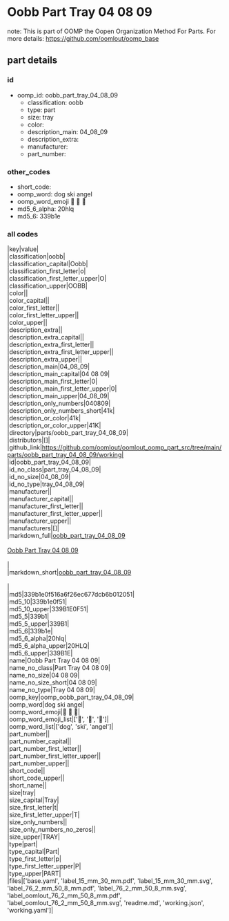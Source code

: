 # Oobb Part Tray 04 08 09  

note: This is part of OOMP the Oopen Organization Method For Parts. For more details: https://github.com/oomlout/oomp_base

##  part details





### id
* oomp_id: oobb_part_tray_04_08_09
  * classification: oobb
  * type: part
  * size: tray
  * color: 
  * description_main: 04_08_09
  * description_extra: 
  * manufacturer: 
  * part_number: 

### other_codes
* short_code: 
* oomp_word: dog ski angel
* oomp_word_emoji :dog: :ski: :angel:
* md5_6_alpha: 20hlq
* md5_6: 339b1e

### all codes 
|key|value|  
|classification|oobb|  
|classification_capital|Oobb|  
|classification_first_letter|o|  
|classification_first_letter_upper|O|  
|classification_upper|OOBB|  
|color||  
|color_capital||  
|color_first_letter||  
|color_first_letter_upper||  
|color_upper||  
|description_extra||  
|description_extra_capital||  
|description_extra_first_letter||  
|description_extra_first_letter_upper||  
|description_extra_upper||  
|description_main|04_08_09|  
|description_main_capital|04 08 09|  
|description_main_first_letter|0|  
|description_main_first_letter_upper|0|  
|description_main_upper|04_08_09|  
|description_only_numbers|040809|  
|description_only_numbers_short|41k|  
|description_or_color|41k|  
|description_or_color_upper|41K|  
|directory|parts/oobb_part_tray_04_08_09|  
|distributors|[]|  
|github_link|https://github.com/oomlout/oomlout_oomp_part_src/tree/main/parts/oobb_part_tray_04_08_09/working|  
|id|oobb_part_tray_04_08_09|  
|id_no_class|part_tray_04_08_09|  
|id_no_size|04_08_09|  
|id_no_type|tray_04_08_09|  
|manufacturer||  
|manufacturer_capital||  
|manufacturer_first_letter||  
|manufacturer_first_letter_upper||  
|manufacturer_upper||  
|manufacturers|[]|  
|markdown_full|[oobb_part_tray_04_08_09](https://github.com/oomlout/oomlout_oomp_part_src/tree/main/parts/oobb_part_tray_04_08_09/working)<br>[](https://github.com/oomlout/oomlout_oomp_part_src/tree/main/parts/oobb_part_tray_04_08_09/working)<br>[Oobb Part Tray 04 08 09](https://github.com/oomlout/oomlout_oomp_part_src/tree/main/parts/oobb_part_tray_04_08_09/working)<br><br>|  
|markdown_short|[oobb_part_tray_04_08_09](https://github.com/oomlout/oomlout_oomp_part_src/tree/main/parts/oobb_part_tray_04_08_09/working)<br><br>|  
|md5|339b1e0f516a6f26ec677dcb6b012051|  
|md5_10|339b1e0f51|  
|md5_10_upper|339B1E0F51|  
|md5_5|339b1|  
|md5_5_upper|339B1|  
|md5_6|339b1e|  
|md5_6_alpha|20hlq|  
|md5_6_alpha_upper|20HLQ|  
|md5_6_upper|339B1E|  
|name|Oobb Part Tray 04 08 09|  
|name_no_class|Part Tray 04 08 09|  
|name_no_size|04 08 09|  
|name_no_size_short|04 08 09|  
|name_no_type|Tray 04 08 09|  
|oomp_key|oomp_oobb_part_tray_04_08_09|  
|oomp_word|dog ski angel|  
|oomp_word_emoji|:dog: :ski: :angel:|  
|oomp_word_emoji_list|[':dog:', ':ski:', ':angel:']|  
|oomp_word_list|['dog', 'ski', 'angel']|  
|part_number||  
|part_number_capital||  
|part_number_first_letter||  
|part_number_first_letter_upper||  
|part_number_upper||  
|short_code||  
|short_code_upper||  
|short_name||  
|size|tray|  
|size_capital|Tray|  
|size_first_letter|t|  
|size_first_letter_upper|T|  
|size_only_numbers||  
|size_only_numbers_no_zeros||  
|size_upper|TRAY|  
|type|part|  
|type_capital|Part|  
|type_first_letter|p|  
|type_first_letter_upper|P|  
|type_upper|PART|  
|files|['base.yaml', 'label_15_mm_30_mm.pdf', 'label_15_mm_30_mm.svg', 'label_76_2_mm_50_8_mm.pdf', 'label_76_2_mm_50_8_mm.svg', 'label_oomlout_76_2_mm_50_8_mm.pdf', 'label_oomlout_76_2_mm_50_8_mm.svg', 'readme.md', 'working.json', 'working.yaml']|  
